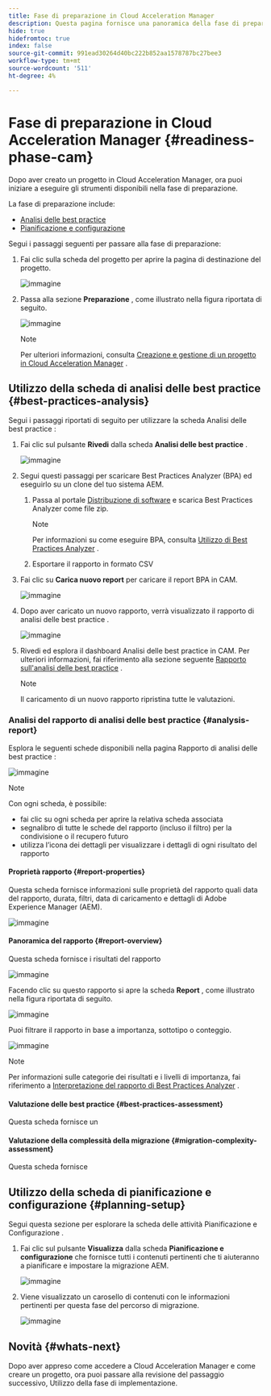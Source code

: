 ```yaml
---
title: Fase di preparazione in Cloud Acceleration Manager
description: Questa pagina fornisce una panoramica della fase di preparazione di Cloud Acceleration Manager.
hide: true
hidefromtoc: true
index: false
source-git-commit: 991ead30264d40bc222b852aa1578787bc27bee3
workflow-type: tm+mt
source-wordcount: '511'
ht-degree: 4%

---
```



# Fase di preparazione in Cloud Acceleration Manager {#readiness-phase-cam}

Dopo aver creato un progetto in Cloud Acceleration Manager, ora puoi iniziare a eseguire gli strumenti disponibili nella fase di preparazione.

La fase di preparazione include:

* [Analisi delle best practice](#best-practices-analysis)
* [Pianificazione e configurazione](#planning-setup)

Segui i passaggi seguenti per passare alla fase di preparazione:

1. Fai clic sulla scheda del progetto per aprire la pagina di destinazione del progetto.

   ![immagine](/help/move-to-cloud-service/cloud-acceleration-manager/assets/cam-landing1.png)

1. Passa alla sezione **Preparazione** , come illustrato nella figura riportata di seguito.

   ![immagine](/help/move-to-cloud-service/cloud-acceleration-manager/assets/readiness-1.png)

   >[!NOTE]
   >Per ulteriori informazioni, consulta [Creazione e gestione di un progetto in Cloud Acceleration Manager](/help/move-to-cloud-service/cloud-acceleration-manager/using-cam/getting-started-cam.md) .

## Utilizzo della scheda di analisi delle best practice {#best-practices-analysis}

Segui i passaggi riportati di seguito per utilizzare la scheda Analisi delle best practice :

1. Fai clic sul pulsante **Rivedi** dalla scheda **Analisi delle best practice** .

   ![immagine](/help/move-to-cloud-service/cloud-acceleration-manager/assets/readiness-2.png)

1. Segui questi passaggi per scaricare Best Practices Analyzer (BPA) ed eseguirlo su un clone del tuo sistema AEM.

   1. Passa al portale [Distribuzione di software](https://experience.adobe.com/#/downloads/content/software-distribution/it/aemcloud.html) e scarica Best Practices Analyzer come file zip.

      >[!NOTE]
      >Per informazioni su come eseguire BPA, consulta [Utilizzo di Best Practices Analyzer](https://experienceleague.adobe.com/docs/experience-manager-cloud-service/moving/cloud-migration/best-practices-analyzer/using-best-practices-analyzer.html?lang=en#imp-considerations) .

   1. Esportare il rapporto in formato CSV

1. Fai clic su **Carica nuovo report** per caricare il report BPA in CAM.

   ![immagine](/help/move-to-cloud-service/cloud-acceleration-manager/assets/readiness-3.png)

1. Dopo aver caricato un nuovo rapporto, verrà visualizzato il rapporto di analisi delle best practice .

   ![immagine](/help/move-to-cloud-service/cloud-acceleration-manager/assets/cam-bpareport.png)

1. Rivedi ed esplora il dashboard Analisi delle best practice in CAM. Per ulteriori informazioni, fai riferimento alla sezione seguente [Rapporto sull&#39;analisi delle best practice](#analysis-report) .

   >[!NOTE]
   >Il caricamento di un nuovo rapporto ripristina tutte le valutazioni.

### Analisi del rapporto di analisi delle best practice {#analysis-report}

Esplora le seguenti schede disponibili nella pagina Rapporto di analisi delle best practice :

![immagine](/help/move-to-cloud-service/cloud-acceleration-manager/assets/cam-bpareport.png)

>[!NOTE]
> Con ogni scheda, è possibile:
>* fai clic su ogni scheda per aprire la relativa scheda associata
>* segnalibro di tutte le schede del rapporto (incluso il filtro) per la condivisione o il recupero futuro
>* utilizza l’icona dei dettagli per visualizzare i dettagli di ogni risultato del rapporto


#### Proprietà rapporto {#report-properties}

Questa scheda fornisce informazioni sulle proprietà del rapporto quali data del rapporto, durata, filtri, data di caricamento e dettagli di Adobe Experience Manager (AEM).

![immagine](/help/move-to-cloud-service/cloud-acceleration-manager/assets/report-properties.png)

#### Panoramica del rapporto {#report-overview}

Questa scheda fornisce i risultati del rapporto

![immagine](/help/move-to-cloud-service/cloud-acceleration-manager/assets/report-overview.png)

Facendo clic su questo rapporto si apre la scheda **Report** , come illustrato nella figura riportata di seguito.

![immagine](/help/move-to-cloud-service/cloud-acceleration-manager/assets/report-overview2.png)

Puoi filtrare il rapporto in base a importanza, sottotipo o conteggio.

![immagine](/help/move-to-cloud-service/cloud-acceleration-manager/assets/report-overview3.png)

>[!NOTE]
>Per informazioni sulle categorie dei risultati e i livelli di importanza, fai riferimento a [Interpretazione del rapporto di Best Practices Analyzer](https://experienceleague.adobe.com/docs/experience-manager-cloud-service/moving/cloud-migration/best-practices-analyzer/using-best-practices-analyzer.html?lang=en) .

#### Valutazione delle best practice {#best-practices-assessment}

Questa scheda fornisce un

#### Valutazione della complessità della migrazione {#migration-complexity-assessment}

Questa scheda fornisce


## Utilizzo della scheda di pianificazione e configurazione {#planning-setup}

Segui questa sezione per esplorare la scheda delle attività Pianificazione e Configurazione .

1. Fai clic sul pulsante **Visualizza** dalla scheda **Pianificazione e configurazione** che fornisce tutti i contenuti pertinenti che ti aiuteranno a pianificare e impostare la migrazione AEM.

   ![immagine](/help/move-to-cloud-service/cloud-acceleration-manager/assets/readiness-4.png)

1. Viene visualizzato un carosello di contenuti con le informazioni pertinenti per questa fase del percorso di migrazione.

   ![immagine](/help/move-to-cloud-service/cloud-acceleration-manager/assets/readiness-5.png)

## Novità {#whats-next}

Dopo aver appreso come accedere a Cloud Acceleration Manager e come creare un progetto, ora puoi passare alla revisione del passaggio successivo, Utilizzo della fase di implementazione.


